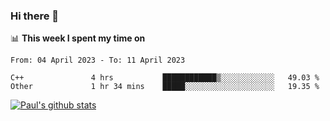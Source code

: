 ### Hi there 👋

📊 **This week I spent my time on**
<!--START_SECTION:waka-->

```text
From: 04 April 2023 - To: 11 April 2023

C++               4 hrs           ████████████▒░░░░░░░░░░░░   49.03 %
Other             1 hr 34 mins    █████░░░░░░░░░░░░░░░░░░░░   19.35 %
```

<!--END_SECTION:waka-->


[![Paul's github stats](https://github-readme-stats.vercel.app/api?username=mickeyouyou&theme=dracula&show_icons=true)](https://github.com/anuraghazra/github-readme-stats)
